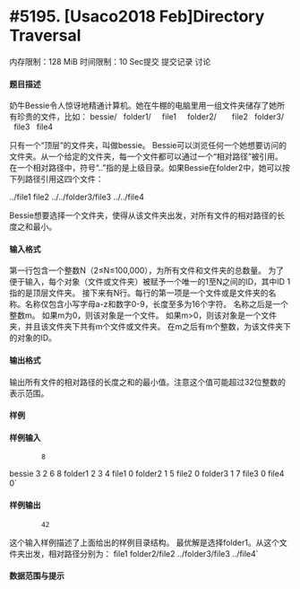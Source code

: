 
# #5195. [Usaco2018 Feb]Directory Traversal
内存限制：128 MiB 时间限制：10 Sec提交 提交记录 讨论
#### 题目描述
奶牛Bessie令人惊讶地精通计算机。她在牛棚的电脑里用一组文件夹储存了她所有珍贵的文件，比如：
bessie/
  folder1/
    file1
    folder2/
      file2
  folder3/
    file3
  file4

只有一个“顶层”的文件夹，叫做bessie。
Bessie可以浏览任何一个她想要访问的文件夹。从一个给定的文件夹，每一个文件都可以通过一个“相对路径”被引用。
在一个相对路径中，符号“..”指的是上级目录。如果Bessie在folder2中，她可以按下列路径引用这四个文件：

../file1
file2
../../folder3/file3
../../file4

Bessie想要选择一个文件夹，使得从该文件夹出发，对所有文件的相对路径的长度之和最小。
#### 输入格式
第一行包含一个整数N（2≤N≤100,000），为所有文件和文件夹的总数量。
为了便于输入，每个对象（文件或文件夹）被赋予一个唯一的1至N之间的ID，其中ID 1指的是顶层文件夹。
接下来有N行。每行的第一项是一个文件或是文件夹的名称。名称仅包含小写字母a-z和数字0-9，长度至多为16个字符。
名称之后是一个整数m。
如果m为0，则该对象是一个文件。
如果m>0，则该对象是一个文件夹，并且该文件夹下共有m个文件或文件夹。
在m之后有m个整数，为该文件夹下的对象的ID。
#### 输出格式
输出所有文件的相对路径的长度之和的最小值。注意这个值可能超过32位整数的表示范围。
#### 样例

#### 样例输入

			8
bessie 3 2 6 8
folder1 2 3 4
file1 0
folder2 1 5
file2 0
folder3 1 7
file3 0
file4 0`
#### 样例输出

			42

这个输入样例描述了上面给出的样例目录结构。
最优解是选择folder1。从这个文件夹出发，相对路径分别为：
file1
folder2/file2
../folder3/file3
../file4`
#### 数据范围与提示

